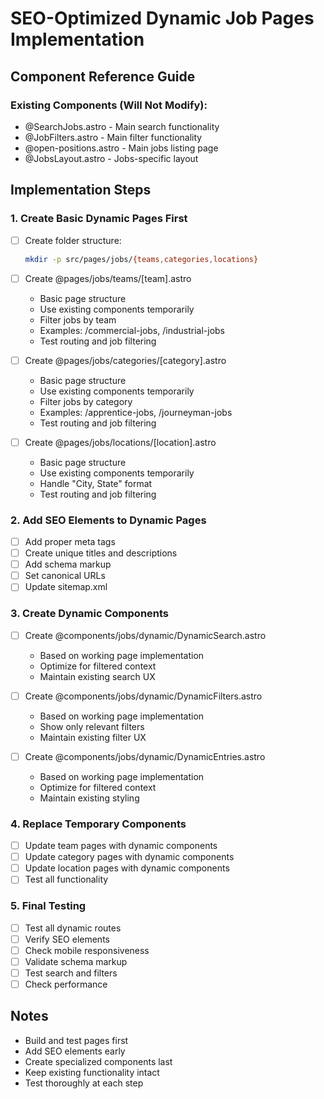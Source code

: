 # SEO-Optimized Dynamic Job Pages Implementation

## Component Reference Guide

### Existing Components (Will Not Modify):
- @SearchJobs.astro - Main search functionality
- @JobFilters.astro - Main filter functionality
- @open-positions.astro - Main jobs listing page
- @JobsLayout.astro - Jobs-specific layout

## Implementation Steps

### 1. Create Basic Dynamic Pages First
- [ ] Create folder structure:
  ```bash
  mkdir -p src/pages/jobs/{teams,categories,locations}
  ```

- [ ] Create @pages/jobs/teams/[team].astro
  - Basic page structure
  - Use existing components temporarily
  - Filter jobs by team
  - Examples: /commercial-jobs, /industrial-jobs
  - Test routing and job filtering

- [ ] Create @pages/jobs/categories/[category].astro
  - Basic page structure
  - Use existing components temporarily
  - Filter jobs by category
  - Examples: /apprentice-jobs, /journeyman-jobs
  - Test routing and job filtering

- [ ] Create @pages/jobs/locations/[location].astro
  - Basic page structure
  - Use existing components temporarily
  - Handle "City, State" format
  - Test routing and job filtering

### 2. Add SEO Elements to Dynamic Pages
- [ ] Add proper meta tags
- [ ] Create unique titles and descriptions
- [ ] Add schema markup
- [ ] Set canonical URLs
- [ ] Update sitemap.xml

### 3. Create Dynamic Components
- [ ] Create @components/jobs/dynamic/DynamicSearch.astro
  - Based on working page implementation
  - Optimize for filtered context
  - Maintain existing search UX

- [ ] Create @components/jobs/dynamic/DynamicFilters.astro
  - Based on working page implementation
  - Show only relevant filters
  - Maintain existing filter UX

- [ ] Create @components/jobs/dynamic/DynamicEntries.astro
  - Based on working page implementation
  - Optimize for filtered context
  - Maintain existing styling

### 4. Replace Temporary Components
- [ ] Update team pages with dynamic components
- [ ] Update category pages with dynamic components
- [ ] Update location pages with dynamic components
- [ ] Test all functionality

### 5. Final Testing
- [ ] Test all dynamic routes
- [ ] Verify SEO elements
- [ ] Check mobile responsiveness
- [ ] Validate schema markup
- [ ] Test search and filters
- [ ] Check performance

## Notes
- Build and test pages first
- Add SEO elements early
- Create specialized components last
- Keep existing functionality intact
- Test thoroughly at each step